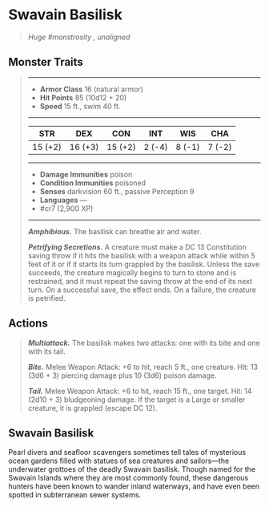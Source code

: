 # Swavain Basilisk
>*Huge #monstrosity , unaligned*
## Monster Traits
>___
>- **Armor Class** 16 (natural armor)
>- **Hit Points** 85 (10d12 + 20)
>- **Speed** 15 ft., swim 40 ft.
>___
>|STR|DEX|CON|INT|WIS|CHA|
>|:---:|:---:|:---:|:---:|:---:|:---:|
>|15 (+2)|16 (+3)|15 (+2)|2 (-4)|8 (-1)|7 (-2)|
>___
>- **Damage Immunities** poison
>- **Condition Immunities** poisoned
>- **Senses** darkvision 60 ft., passive Perception 9
>- **Languages** —
>- #cr7 (2,900 XP)
>___
>***Amphibious.*** The basilisk can breathe air and water.  
>
>***Petrifying Secretions.*** A creature must make a DC 13 Constitution saving throw if it hits the basilisk with a weapon attack while within 5 feet of it or if it starts its turn grappled by the basilisk. Unless the save succeeds, the creature magically begins to turn to stone and is restrained, and it must repeat the saving throw at the end of its next turn. On a successful save, the effect ends. On a failure, the creature is petrified.  
>
## Actions
>***Multiattack.*** The basilisk makes two attacks: one with its bite and one with its tail.  
>
>***Bite.*** Melee Weapon Attack: +6 to hit, reach 5 ft., one creature. Hit: 13 (3d6 + 3) piercing damage plus 10 (3d6) poison damage.  
>
>***Tail.*** Melee Weapon Attack: +6 to hit, reach 15 ft., one target. Hit: 14 (2d10 + 3) bludgeoning damage. If the target is a Large or smaller creature, it is grappled (escape DC 12).
## Swavain Basilisk
Pearl divers and seafloor scavengers sometimes tell tales of mysterious ocean gardens filled with statues of sea creatures and sailors—the underwater grottoes of the deadly Swavain basilisk. Though named for the Swavain Islands where they are most commonly found, these dangerous hunters have been known to wander inland waterways, and have even been spotted in subterranean sewer systems.